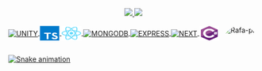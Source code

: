 <div align="center" style="color:white;">
  <a href="https://github.com/MrPanda05">
  <img height="160em" src="https://github-readme-stats.vercel.app/api?username=MrPanda05&show_icons=true&theme=dracula&include_all_commits=true&count_private=true"/>
  <img height="160em" src="https://github-readme-stats.vercel.app/api/top-langs/?username=MrPanda05&layout=compact&langs_count=7&theme=dracula"/>
</div>
<div style="display: inline_block"><br>
  <img align="center" alt="UNITY" height="30" width="40" src="https://cdn.jsdelivr.net/gh/devicons/devicon/icons/unity/unity-original.svg">
  <img align="center" alt="Rafa-Ts" height="30" width="40" src="https://raw.githubusercontent.com/devicons/devicon/master/icons/typescript/typescript-plain.svg">
  <img align="center" alt="Rafa-React" height="30" width="40" src="https://raw.githubusercontent.com/devicons/devicon/master/icons/react/react-original.svg">
  <img align="center" alt="MONGODB" height="30" width="40" src="https://cdn.jsdelivr.net/gh/devicons/devicon/icons/mongodb/mongodb-original.svg">
  <img align="center" alt="EXPRESS" height="30" width="40" src="https://cdn.jsdelivr.net/gh/devicons/devicon/icons/express/express-original.svg">
  <img align="center" alt="NEXT" height="30" width="40" src="https://cdn.jsdelivr.net/gh/devicons/devicon/icons/nextjs/nextjs-line.svg">
  <img align="center" alt="CSHARP" height="30" width="40" src="https://raw.githubusercontent.com/devicons/devicon/master/icons/csharp/csharp-original.svg">
  <img align="right" alt="Rafa-pic" height="150" style="border-radius:50px;" src="https://petepop.ig.com.br/wp-content/uploads/2021/06/reproduc%CC%A7a%CC%83o-instagram-730x438.jpg?width=676&height=676">
</div>
  
##
  
  ![Snake animation](https://github.com/MrPanda05/MrPanda05/blob/output/github-contribution-grid-snake.svg)
